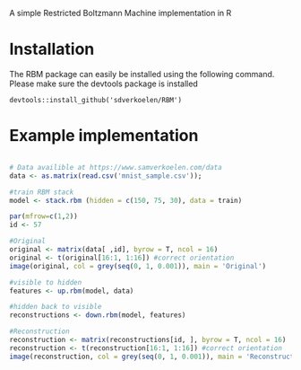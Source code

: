 A simple Restricted Boltzmann Machine implementation in R

# Installation
The RBM package can easily be installed using the following command. Please make sure the devtools package is installed
```
devtools::install_github('sdverkoelen/RBM')
```

# Example implementation
```R

# Data availible at https://www.samverkoelen.com/data
data <- as.matrix(read.csv('mnist_sample.csv'));

#train RBM stack
model <- stack.rbm (hidden = c(150, 75, 30), data = train)

par(mfrow=c(1,2))
id <- 57

#Original
original <- matrix(data[ ,id], byrow = T, ncol = 16)
original <- t(original[16:1, 1:16]) #correct orientation
image(original, col = grey(seq(0, 1, 0.001)), main = 'Original')

#visible to hidden
features <- up.rbm(model, data)

#hidden back to visible
reconstructions <- down.rbm(model, features)

#Reconstruction
reconstruction <- matrix(reconstructions[id, ], byrow = T, ncol = 16)
reconstruction <- t(reconstruction[16:1, 1:16]) #correct orientation
image(reconstruction, col = grey(seq(0, 1, 0.001)), main = 'Reconstruction')
```
